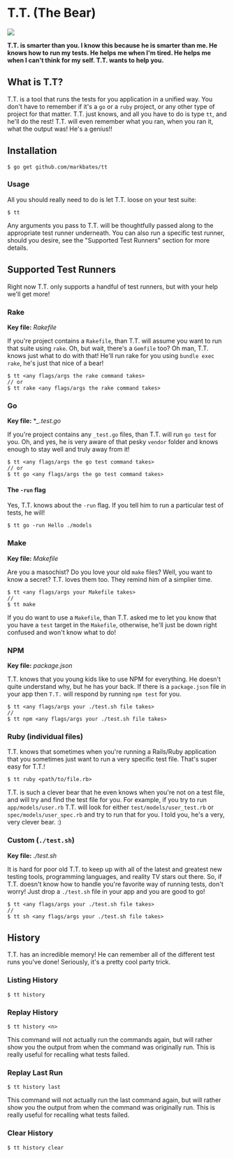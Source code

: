 # T.T. (The Bear)

 ![](http://images.buycostumes.com/mgen/merchandiser/grateful-dead-blue-dancing-bear-deluxe-adult-costume-bc-805288.jpg?zm=250,250,1,0,0)

__T.T. is smarter than you. I know this because he is smarter than me. He knows how to run my tests. He helps me when I'm tired. He helps me when I can't think for my self. T.T. wants to help you.__

## What is T.T?

T.T. is a tool that runs the tests for you application in a unified way. You don't have to remember if it's a `go` or a `ruby` project, or any other type of project for that matter. T.T. just knows, and all you have to do is type `tt`, and he'll do the rest! T.T. will even remember what you ran, when you ran it, what the output was! He's a genius!!

## Installation

```
$ go get github.com/markbates/tt
```

### Usage

All you should really need to do is let T.T. loose on your test suite:

```
$ tt
```

Any arguments you pass to T.T. will be thoughtfully passed along to the appropriate test runner underneath. You can also run a specific test runner, should you desire, see the "Supported Test Runners" section for more details.

## Supported Test Runners

Right now T.T. only supports a handful of test runners, but with your help we'll get more!

### Rake

__Key file:__ *Rakefile*

If you're project contains a `Rakefile`, than T.T. will assume you want to run that suite using `rake`. Oh, but wait, there's a `Gemfile` too? Oh man, T.T. knows just what to do with that! He'll run rake for you using `bundle exec rake`, he's just that nice of a bear!

```
$ tt <any flags/args the rake command takes>
// or
$ tt rake <any flags/args the rake command takes>
```

### Go

__Key file:__ **_.test.go*

If you're project contains any `_test.go` files, than T.T. will run `go test` for you. Oh, and yes, he is very aware of that pesky `vendor` folder and knows enough to stay well and truly away from it!

```
$ tt <any flags/args the go test command takes>
// or
$ tt go <any flags/args the go test command takes>
```

#### The `-run` flag

Yes, T.T. knows about the `-run` flag. If you tell him to run a particular test of tests, he will!

```
$ tt go -run Hello ./models
```

### Make

__Key file:__ *Makefile*

Are you a masochist? Do you love your old `make` files? Well, you want to know a secret? T.T. loves them too. They remind him of a simplier time.

```
$ tt <any flags/args your Makefile takes>
//
$ tt make
```

If you do want to use a `Makefile`, than T.T. asked me to let you know that you have a `test` target in the `Makefile`, otherwise, he'll just be down right confused and won't know what to do!

### NPM

__Key file:__ *package.json*

T.T. knows that you young kids like to use NPM for everything. He doesn't quite understand why, but he has your back. If there is a `package.json` file in your app then `T.T.` will respond by running `npm test` for you.

```
$ tt <any flags/args your ./test.sh file takes>
//
$ tt npm <any flags/args your ./test.sh file takes>
```

### Ruby (individual files)

T.T. knows that sometimes when you're running a Rails/Ruby application that you sometimes just want to run a very specific test file. That's super easy for T.T.!

```
$ tt ruby <path/to/file.rb>
```

T.T. is such a clever bear that he even knows when you're not on a test file, and will try and find the test file for you. For example, if you try to run `app/models/user.rb` T.T. will look for either `test/models/user_test.rb` or `spec/models/user_spec.rb` and try to run that for you. I told you, he's a very, very clever bear. :)

### Custom (`./test.sh`)

__Key file:__ *./test.sh*

It is hard for poor old T.T. to keep up with all of the latest and greatest new testing tools, programming languages, and reality TV stars out there. So, if T.T. doesn't know how to handle you're favorite way of running tests, don't worry! Just drop a `./test.sh` file in your app and you are good to go!

```
$ tt <any flags/args your ./test.sh file takes>
//
$ tt sh <any flags/args your ./test.sh file takes>
```

## History

T.T. has an incredible memory! He can remember all of the different test runs you've done! Seriously, it's a pretty cool party trick.

### Listing History

```
$ tt history
```

### Replay History

```
$ tt history <n>
```

This command will not actually run the commands again, but will rather show you the output from when the command was originally run. This is really useful for recalling what tests failed.

### Replay Last Run

```
$ tt history last
```
This command will not actually run the last command again, but will rather show you the output from when the command was originally run. This is really useful for recalling what tests failed.

### Clear History

```
$ tt history clear
```
